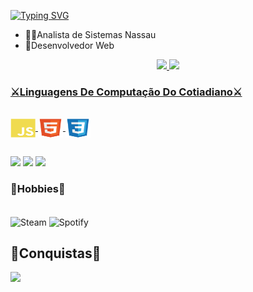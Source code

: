 [![Typing SVG](https://readme-typing-svg.herokuapp.com/?color=000000&size=35&center=true&vCenter=true&width=1000&lines=Oi,+Meu+nome+é+Jonas+Gabrieel;I'm+20+years+old;I'm+from+Brazil;I+Majoring+in+computer+science;Be+Welcome!+:%29)](https://git.io/typing-svg)
 - 👨‍🎓Analista de Sistemas Nassau 
 - 📘Desenvolvedor Web 


<div>
  <a href="https://github.com/wandercosta">
  <div align="center">
<a href="#">
  <img height="170em" src="https://github-readme-stats.vercel.app/api?username=wandercosta&show_icons=true&theme=midnight-purple&include_all_commits=false&count_private=true"/>
   <img height="170em" src="https://github-readme-stats.vercel.app/api/top-langs/?username=wandercosta&layout=compact&langs_count=8&theme=midnight-purple"/><br>
</div>
</p>
</div>
  
### ⚔️Linguagens De Computação Do Cotiadiano⚔️
<div style="display: inline_block"><br>
 
  <img align="center" alt="Js" height="30" width="40" src="https://raw.githubusercontent.com/devicons/devicon/master/icons/javascript/javascript-plain.svg">
  <img align="center" alt="HTML" height="30" width="40" src="https://raw.githubusercontent.com/devicons/devicon/master/icons/html5/html5-original.svg">
  <img align="center" alt="CSS" height="30" width="40" src="https://raw.githubusercontent.com/devicons/devicon/master/icons/css3/css3-original.svg">

</div>

##
<div> 
  <a href="https://instagram.com/jh0n_j0n" target="_blank"><img src="https://img.shields.io/badge/-Instagram-%23E4405F?style=for-the-badge&logo=instagram&logoColor=white" target="_blank"></a>
  <a href = "mailto:aquinowander@hotmail.com"><img src="https://img.shields.io/badge/-Gmail-%23333?style=for-the-badge&logo=gmail&logoColor=white" target="_blank"></a>
  <a href="https://www.linkedin.com/in/Jonas Gabriel" target="_blank"><img src="https://img.shields.io/badge/-LinkedIn-%230077B5?style=for-the-badge&logo=linkedin&logoColor=white" target="_blank"></a> 
  
</div>
  
  ### 🚀Hobbies🚀

<div style="display: inline_block"><br/>
 
  <img align="center" alt="Steam" src="https://img.shields.io/badge/Steam-000000?style=for-the-badge&logo=steam&logoColor=white" />
  <img align="center" alt="Spotify" src="https://img.shields.io/badge/Spotify-1ED760?&style=for-the-badge&logo=spotify&logoColor=white" />
  
  
</div>
<div>
 
 ## 👊Conquistas👊
<p align="left">
  <img src="https://github-profile-trophy.vercel.app/?username=jonasgabrieel&theme=dracula&row=2&no-bg=true&column=3&margin-w=15&margin-h=15" />
</p>
